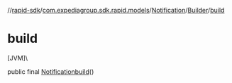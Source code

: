 //[rapid-sdk](../../../../index.md)/[com.expediagroup.sdk.rapid.models](../../index.md)/[Notification](../index.md)/[Builder](index.md)/[build](build.md)

# build

[JVM]\

public final [Notification](../index.md)[build](build.md)()
